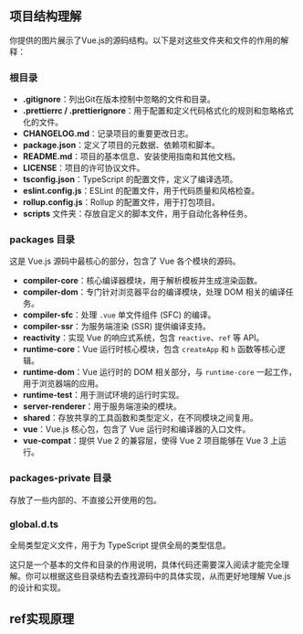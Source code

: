 ## 项目结构理解

你提供的图片展示了Vue.js的源码结构。以下是对这些文件夹和文件的作用的解释：

### 根目录
- **.gitignore**：列出Git在版本控制中忽略的文件和目录。
- **.prettierrc / .prettierignore**：用于配置和定义代码格式化的规则和忽略格式化的文件。
- **CHANGELOG.md**：记录项目的重要更改日志。
- **package.json**：定义了项目的元数据、依赖项和脚本。
- **README.md**：项目的基本信息、安装使用指南和其他文档。
- **LICENSE**：项目的许可协议文件。
- **tsconfig.json**：TypeScript 的配置文件，定义了编译选项。
- **eslint.config.js**：ESLint 的配置文件，用于代码质量和风格检查。
- **rollup.config.js**：Rollup 的配置文件，用于打包项目。
- **scripts** 文件夹：存放自定义的脚本文件，用于自动化各种任务。

### packages 目录
这是 Vue.js 源码中最核心的部分，包含了 Vue 各个模块的源码。

- **compiler-core**：核心编译器模块，用于解析模板并生成渲染函数。
- **compiler-dom**：专门针对浏览器平台的编译模块，处理 DOM 相关的编译任务。
- **compiler-sfc**：处理 `.vue` 单文件组件 (SFC) 的编译。
- **compiler-ssr**：为服务端渲染 (SSR) 提供编译支持。
- **reactivity**：实现 Vue 的响应式系统，包含 `reactive`、`ref` 等 API。
- **runtime-core**：Vue 运行时核心模块，包含 `createApp` 和 `h` 函数等核心逻辑。
- **runtime-dom**：Vue 运行时的 DOM 相关部分，与 `runtime-core` 一起工作，用于浏览器端的应用。
- **runtime-test**：用于测试环境的运行时实现。
- **server-renderer**：用于服务端渲染的模块。
- **shared**：存放共享的工具函数和类型定义，在不同模块之间复用。
- **vue**：Vue.js 核心包，包含了 Vue 运行时和编译器的入口文件。
- **vue-compat**：提供 Vue 2 的兼容层，使得 Vue 2 项目能够在 Vue 3 上运行。

### packages-private 目录
存放了一些内部的、不直接公开使用的包。

### global.d.ts
全局类型定义文件，用于为 TypeScript 提供全局的类型信息。

这只是一个基本的文件和目录的作用说明，具体代码还需要深入阅读才能完全理解。你可以根据这些目录结构去查找源码中的具体实现，从而更好地理解 Vue.js 的设计和实现。

## ref实现原理






